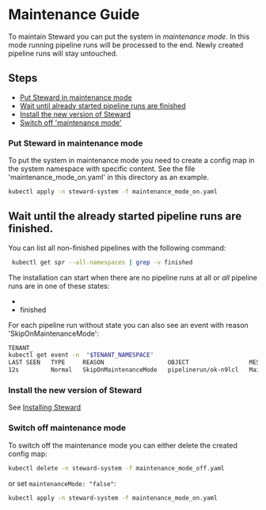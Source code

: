 # Maintenance Guide

To maintain Steward you can put the system in _maintenance mode_.
In this mode running pipeline runs will be processed to the end.
Newly created pipeline runs will stay untouched.

## Steps

- [Put Steward in maintenance mode](#put-steward-in-maintenance-mode)
- [Wait until already started pipeline runs are finished](#wait-until-already-started-pipeline-runs-are-finished)
- [Install the new version of Steward](#install-the-new-version-of-steward)
- [Switch off 'maintenance mode'](#switch-off-maintenance-mode)


### Put Steward in maintenance mode

To put the system in maintenance mode you need to create a config map in the system namespace with specific content.
See the file 'maintenance_mode_on.yaml' in this directory as an example.

```bash
kubectl apply -n steward-system -f maintenance_mode_on.yaml
```

## Wait until the already started pipeline runs are finished.

You can list all non-finished pipelines with the following command:

```bash
 kubectl get spr --all-namespaces | grep -v finished
 ```

The installation can start when there are no pipeline runs at all or _all_ pipeline runs are in one of these states:

- <blank>
- finished

For each pipeline run without state you can also see an event with reason 'SkipOnMaintenanceMode':

```bash
TENANT_
kubectl get event -n  "$TENANT_NAMESPACE"
LAST SEEN   TYPE     REASON                  OBJECT                 MESSAGE
12s         Normal   SkipOnMaintenanceMode   pipelinerun/ok-n9lcl   Maintenance mode skip
```

### Install the new version of Steward
See [Installing Steward](../install/README.md)

### Switch off maintenance mode

To switch off the maintenance mode you can either delete the created config map:

```bash
kubectl delete -n steward-system -f maintenance_mode_off.yaml
```

or set `maintenanceMode: "false"`:

```bash
kubectl apply -n steward-system -f maintenance_mode_on.yaml
```

